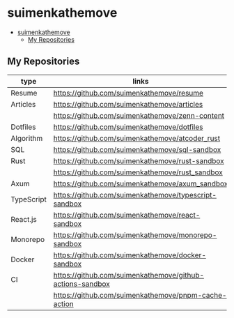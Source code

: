 # suimenkathemove

- [suimenkathemove](#suimenkathemove)
  - [My Repositories](#my-repositories)

## My Repositories

| type       | links                                                       |
| ---------- | ----------------------------------------------------------- |
| Resume     | <https://github.com/suimenkathemove/resume>                 |
| Articles   | <https://github.com/suimenkathemove/articles>               |
|            | <https://github.com/suimenkathemove/zenn-content>           |
| Dotfiles   | <https://github.com/suimenkathemove/dotfiles>               |
| Algorithm  | <https://github.com/suimenkathemove/atcoder_rust>           |
| SQL        | <https://github.com/suimenkathemove/sql-sandbox>            |
| Rust       | <https://github.com/suimenkathemove/rust-sandbox>           |
|            | <https://github.com/suimenkathemove/rust_sandbox>           |
| Axum       | <https://github.com/suimenkathemove/axum_sandbox>           |
| TypeScript | <https://github.com/suimenkathemove/typescript-sandbox>     |
| React.js   | <https://github.com/suimenkathemove/react-sandbox>          |
| Monorepo   | <https://github.com/suimenkathemove/monorepo-sandbox>       |
| Docker     | <https://github.com/suimenkathemove/docker-sandbox>         |
| CI         | <https://github.com/suimenkathemove/github-actions-sandbox> |
|            | <https://github.com/suimenkathemove/pnpm-cache-action>      |
